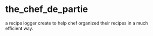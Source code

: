 # the_chef_de_partie
a recipe logger create to help chef organized their recipes in a much efficient way.
